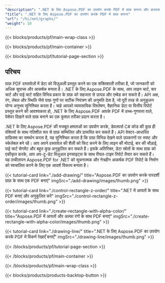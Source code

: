 ```yaml
---
"description": ".NET के लिए Aspose.PDF का उपयोग करके PDF में ग्राफ़ बनाना और कस्टमाइज़ करना सीखें। C# कोड उदाहरणों के साथ आसानी से लाइन, बार और पाई चार्ट जोड़ें।"
"title": ".NET के लिए Aspose.PDF का उपयोग करके PDF में ग्राफ़ बनाना"
"url": "/hi/net/graphs/"
"weight": 10
---
```


{{< blocks/products/pf/main-wrap-class >}}

{{< blocks/products/pf/main-container >}}

{{< blocks/products/pf/tutorial-page-section >}}

## परिचय

ग्राफ़ PDF दस्तावेज़ों में डेटा को विज़ुअली प्रस्तुत करने का एक शक्तिशाली तरीका है, जो जानकारी को अधिक सुपाच्य और आकर्षक बनाता है। .NET के लिए Aspose.PDF के साथ, आप लाइन चार्ट, बार चार्ट और पाई चार्ट सहित विभिन्न प्रकार के ग्राफ़ को सहजता से उत्पन्न और एम्बेड कर सकते हैं। API अक्ष, रंग, लेबल और स्थिति जैसे ग्राफ़ गुणों पर सटीक नियंत्रण की अनुमति देता है, जो पूरी तरह से अनुकूलन योग्य अनुभव सुनिश्चित करता है। चाहे आपको व्यावसायिक विश्लेषण, वैज्ञानिक डेटा या वित्तीय रिपोर्ट प्रस्तुत करने की आवश्यकता हो, .NET के लिए Aspose.PDF आपके PDF में उच्च-गुणवत्ता वाले, पेशेवर दिखने वाले ग्राफ़ बनाने का एक कुशल तरीका प्रदान करता है।  

.NET के लिए Aspose.PDF की मजबूत क्षमताओं का उपयोग करके, डेवलपर्स C# कोड की कुछ ही पंक्तियों के साथ गतिशील रूप से ग्राफ़ सम्मिलित और प्रारूपित कर सकते हैं। API वेक्टर-आधारित ग्राफ़िक्स का समर्थन करता है, यह सुनिश्चित करता है कि ग्राफ़ विभिन्न देखने वाले उपकरणों पर स्पष्ट और स्केलेबल बने रहें। आप अपने दस्तावेज़ की शैली को फिट करने के लिए लाइन की मोटाई, बार की चौड़ाई, पाई चार्ट सेगमेंट और बहुत कुछ अनुकूलित कर सकते हैं। इसके अतिरिक्त, डेटा स्रोतों के साथ ग्राफ़ को एकीकृत करके, आप अप-टू-डेट विज़ुअल इनसाइट्स के साथ रीयल-टाइम रिपोर्ट तैयार कर सकते हैं। यह लचीलापन Aspose.PDF for .NET को सूचनात्मक और नेत्रहीन आकर्षक PDF रिपोर्ट के निर्माण को स्वचालित करने के लिए एक आदर्श विकल्प बनाता है।

{{< tutorial-card link="./add-drawing/" title="Aspose.PDF का उपयोग करके पारदर्शी ग्राफ़ के साथ एक PDF बनाएं" imgSrc="./add-drawing/images/thumb.png" >}}

{{< tutorial-card link="./control-rectangle-z-order/" title=".NET में आयतों के साथ PDF बनाएं और अनुकूलित करें" imgSrc="./control-rectangle-z-order/images/thumb.png" >}}

{{< tutorial-card link="./create-rectangle-with-alpha-color/" title="Aspose.PDF में आयतों और अल्फा रंगों के साथ PDF बनाएं" imgSrc="./create-rectangle-with-alpha-color/images/thumb.png" >}}

{{< tutorial-card link="./drawing-line/" title=".NET के लिए Aspose.PDF का उपयोग करके PDF में विकर्ण रेखाएँ बनाएँ" imgSrc="./drawing-line/images/thumb.png" >}}

{{< /blocks/products/pf/tutorial-page-section >}}

{{< /blocks/products/pf/main-container >}}

{{< /blocks/products/pf/main-wrap-class >}}

{{< blocks/products/products-backtop-button >}}